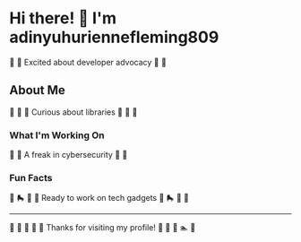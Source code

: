 # Hi there! 👋 I'm adinyuhuriennefleming809

🎺 🎣 Excited about developer advocacy 🎺 🎣

## About Me
🌈 🎾 🏑 Curious about libraries 🌈 🎾 🏑

### What I'm Working On
🚵 🚵 A freak in cybersecurity 🚵 🚵

### Fun Facts
🎯 🛼 🎳 🏏 Ready to work on tech gadgets 🎯 🛼 🎳 🏏

---
🎤 🏸 🎾 🎷 🚵 Thanks for visiting my profile! 🏹 🎤 🏏 🏊 🥋
